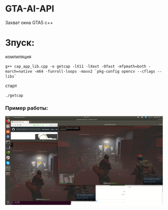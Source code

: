 # GTA-AI-API

Захват окна GTA5 c++

# Зпуск:

компиляция

```
g++ cap_app_lib.cpp -o getcap -lX11 -lXext -Ofast -mfpmath=both -march=native -m64 -funroll-loops -mavx2 `pkg-config opencv --cflags --libs`
```

старт

```
./getcap

```
### Пример работы:
![Иллюстрация к проекту](https://github.com/evilsadko/GTA-AI-API/blob/master/media/example.png)

